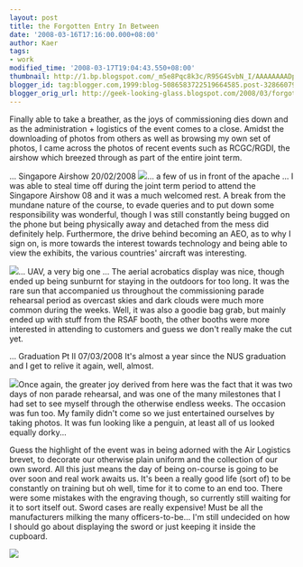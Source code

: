 ```yaml
---
layout: post
title: the Forgotten Entry In Between
date: '2008-03-16T17:16:00.000+08:00'
author: Kaer
tags:
- work
modified_time: '2008-03-17T19:04:43.550+08:00'
thumbnail: http://1.bp.blogspot.com/_m5e8Pqc8k3c/R95G4SvbN_I/AAAAAAAADpo/ZIEzlzKjWLQ/s72-c/sa08-01.jpg
blogger_id: tag:blogger.com,1999:blog-5086583722519664585.post-3286607931037800708
blogger_orig_url: http://geek-looking-glass.blogspot.com/2008/03/forgotten-entry-in-between.html
---
```


Finally able to take a breather, as the 
joys of commissioning dies down and as the administration + logistics of the 
event comes to a close. Amidst the downloading of photos from others as well 
as browsing my own set of photos, I came across the photos of recent events 
such as RCGC/RGDI, the airshow which breezed through as part of the entire 
joint term. 

... Singapore Airshow 20/02/2008 
![](http://1.bp.blogspot.com/_m5e8Pqc8k3c/R95G4SvbN_I/AAAAAAAADpo/ZIEzlzKjWLQ/s1600/sa08-01.jpg)... a few of us in front of the apache ...  I was able to steal time off during the joint 
term period to attend the Singapore Airshow 08 and it was a much welcomed 
rest. A break from the mundane nature of the course, to evade queries and to 
put down some responsibility was wonderful, though I was still constantly 
being bugged on the phone but being physically away and detached from the mess 
did definitely help. Furthermore, the drive behind becoming an AEO, as to why 
I sign on, is more towards the interest towards technology and being able to 
view the exhibits, the various countries' aircraft was interesting. 

![](http://1.bp.blogspot.com/_m5e8Pqc8k3c/R95HoSvbOAI/AAAAAAAADpw/n7AE5ue63i0/s1600/IMG_2924.JPG)... UAV, a very big one ... 
 The aerial acrobatics display was nice, 
though ended up being sunburnt for staying in the outdoors for too long. It 
was the rare sun that accompanied us throughout the commissioning parade 
rehearsal period as overcast skies and dark clouds were much more common 
during the weeks. Well, it was also a goodie bag grab, but mainly ended up 
with stuff from the RSAF booth, the other booths were more interested in 
attending to customers and guess we don't really make the cut yet. 

... Graduation Pt 
II 07/03/2008 
It's almost a year since the NUS graduation and I get to relive it again, 
well, almost. 

![](http://2.bp.blogspot.com/_m5e8Pqc8k3c/R95MtivbOBI/AAAAAAAADp4/KLlgtO0S5GI/s1600/dining+in.JPG)Once again, the greater joy derived from here was 
the fact that it was two days of non parade rehearsal, and was one of the many 
milestones that I had set to see myself through the otherwise endless weeks. 
The occasion was fun too. My family didn't come so we just entertained 
ourselves by taking photos. It was fun looking like a penguin, at least all of 
us looked equally dorky... 

Guess the highlight of the event was in being adorned with the Air Logistics 
brevet, to decorate our otherwise plain uniform and the collection of our own 
sword. All this just means the day of being on-course is going to be over soon 
and real work awaits us. It's been a really good life (sort of) to be 
constantly on training but oh well, time for it to come to an end too. There 
were some mistakes with the engraving though, so currently still waiting for 
it to sort itself out. Sword cases are really expensive! Must be all the 
manufacturers milking the many officers-to-be... I'm still undecided on how I 
should go about displaying the sword or just keeping it inside the cupboard. 

![](http://1.bp.blogspot.com/_m5e8Pqc8k3c/R95POSvbOCI/AAAAAAAADqA/v7QXsFaLT4k/s1600/12th+ALOC+RCGC+25.jpg) 